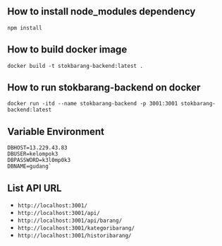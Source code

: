 ## How to install node_modules dependency

`npm install`

## How to build docker image

`docker build -t stokbarang-backend:latest .`

## How to run stokbarang-backend on docker

`docker run -itd --name stokbarang-backend -p 3001:3001 stokbarang-backend:latest`

## Variable Environment

```
DBHOST=13.229.43.83
DBUSER=kelompok3
DBPASSWORD=k3l0mp0k3
DBNAME=gudang`
```

## List API URL

- `http://localhost:3001/`
- `http://localhost:3001/api/`
- `http://localhost:3001/api/barang/`
- `http://localhost:3001/kategoribarang/`
- `http://localhost:3001/historibarang/`
